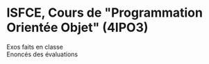 <h1>ISFCE, Cours de "Programmation Orientée Objet" (4IPO3)</h1>
<p>
Exos faits en classe<br>
Enoncés des évaluations
</p>

